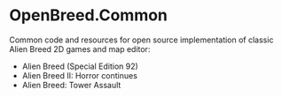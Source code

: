 # OpenBreed.Common
Common code and resources for open source implementation of classic Alien Breed 2D games and map editor:
 - Alien Breed (Special Edition 92)
 - Alien Breed II: Horror continues
 - Alien Breed: Tower Assault
